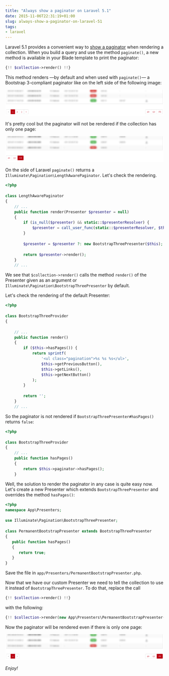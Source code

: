 ```yaml
---
title: "Always show a paginator on Laravel 5.1"
date: 2015-11-06T22:31:19+01:00
slug: always-show-a-paginator-on-laravel-51
tags:
- laravel
---
```


Laravel 5.1 provides a convenient way to [show a paginator](http://laravel.com/docs/5.1/pagination#displaying-results-in-a-view) when rendering a collection. When you build a query and use the method `paginate()`, a new method is available in your Blade template to print the paginator:

``` php
{!! $collection->render() !!}
```

This method renders ―by default and when used with `paginate()`― a Bootstrap 3-compliant paginator like on the left side of the following image:

![Default paginator](laravel-paginator-normal.png)

It's pretty cool but the paginator will not be rendered if the collection has only one page:

![Empty paginator](laravel-paginator-none.png)

On the side of Laravel `paginate()` returns a `Illuminate\Pagination\LengthAwarePaginator`. Let's check the rendering.

``` php
<?php

class LengthAwarePaginator
{
    // ...
    public function render(Presenter $presenter = null)
    {
        if (is_null($presenter) && static::$presenterResolver) {
            $presenter = call_user_func(static::$presenterResolver, $this);
        }

        $presenter = $presenter ?: new BootstrapThreePresenter($this);

        return $presenter->render();
    }
    // ...
```

We see that `$collection->render()` calls the method `render()` of the Presenter given as an argument or `Illuminate\Pagination\BootstrapThreePresenter` by default.

Let's check the rendering of the default Presenter:

``` php
<?php

class BootstrapThreeProvider
{

    // ...
    public function render()
    {
        if ($this->hasPages()) {
            return sprintf(
                '<ul class="pagination">%s %s %s</ul>',
                $this->getPreviousButton(),
                $this->getLinks(),
                $this->getNextButton()
            );
        }

        return '';
    }
    // ...
```

So the paginator is not rendered if `BootstrapThreePresenter#hasPages()` returns `false`:

``` php
<?php

class BootstrapThreeProvider
{
    // ...
    public function hasPages()
    {
        return $this->paginator->hasPages();
    }
```

Well, the solution to render the paginator in any case is quite easy now. Let's create a new Presenter which extends `BootstrapThreePresenter` and overrides the method `hasPages()`:

``` php
<?php
namespace App\Presenters;

use Illuminate\Pagination\BootstrapThreePresenter;

class PermanentBootstrapPresenter extends BootstrapThreePresenter
{
   public function hasPages()
   {
      return true;
   }
}
```
Save the file in `app/Presenters/PermanentBootstrapPresenter.php`.

Now that we have our custom Presenter we need to tell the collection to use it instead of `BootstrapThreePresenter`. To do that, replace the call

``` php
{!! $collection->render() !!}
```

with the following:

``` php
{!! $collection->render(new App\Presenters\PermanentBootstrapPresenter($collection)) !!}
```

Now the paginator will be rendered even if there is only one page:

![Permanent Paginator](laravel-paginator-permanent.png)

_Enjoy!_
